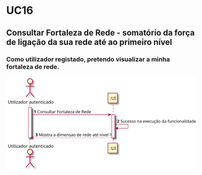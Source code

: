 # UC16

##  Consultar Fortaleza de Rede - somatório da força de ligação da sua rede até ao primeiro nível
### Como utilizador registado, pretendo visualizar a minha fortaleza de rede.

![UC16.svg](UC16.svg)
